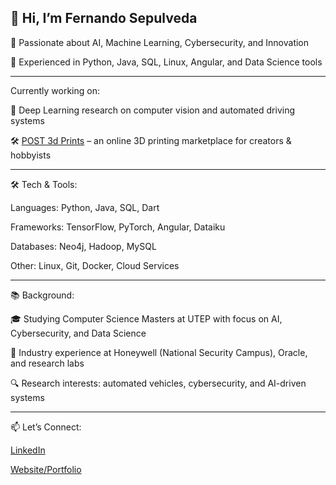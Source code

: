 👋 Hi, I’m Fernando Sepulveda
----------------------------------------------------------------------------

🔹 Passionate about AI, Machine Learning, Cybersecurity, and Innovation

🔹 Experienced in Python, Java, SQL, Linux, Angular, and Data Science tools

----------------------------------------------------------------------------
Currently working on:

🧠 Deep Learning research on computer vision and automated driving systems

🛠 [POST 3d Prints](https://github.com/Fasepulveda/POST3dPrints) – an online 3D printing marketplace for creators & hobbyists

----------------------------------------------------------------------------
🛠 Tech & Tools: 

Languages: Python, Java, SQL, Dart

Frameworks: TensorFlow, PyTorch, Angular, Dataiku

Databases: Neo4j, Hadoop, MySQL

Other: Linux, Git, Docker, Cloud Services

----------------------------------------------------------------------------
📚 Background:

🎓 Studying Computer Science Masters at UTEP with focus on AI, Cybersecurity, and Data Science

💼 Industry experience at Honeywell (National Security Campus), Oracle, and research labs

🔍 Research interests: automated vehicles, cybersecurity, and AI-driven systems

----------------------------------------------------------------------------
📫 Let’s Connect:

[LinkedIn](https://www.linkedin.com/in/fernando-sepulveda-utep/)

[Website/Portfolio](https://sites.google.com/view/sepulveda-portofolio/home?authuser=0)

<!--
**Fasepulveda/Fasepulveda** is a ✨ _special_ ✨ repository because its `README.md` (this file) appears on your GitHub profile.

Here are some ideas to get you started:

- 🔭 I’m currently working on ...
- 🌱 I’m currently learning ...
- 👯 I’m looking to collaborate on ...
- 🤔 I’m looking for help with ...
- 💬 Ask me about ...
- 📫 How to reach me: ...
- 😄 Pronouns: ...
- ⚡ Fun fact: ...
-->
